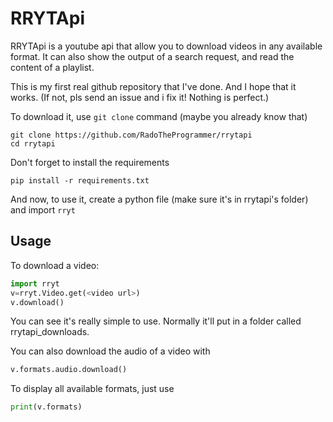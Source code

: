 # RRYTApi

RRYTApi is a youtube api that allow you to download videos in any available format. It can also show the output of a search request, and read the content of a playlist.

This is my first real github repository that I've done. And I hope that it works. (If not, pls send an issue and i fix it! Nothing is perfect.)

To download it, use `git clone` command (maybe you already know that)

```
git clone https://github.com/RadoTheProgrammer/rrytapi
cd rrytapi
```

Don't forget to install the requirements

```
pip install -r requirements.txt
```

And now, to use it, create a python file (make sure it's in rrytapi's folder) and import `rryt`

## Usage

To download a video:

```python
import rryt
v=rryt.Video.get(<video url>)
v.download()
```

You can see it's really simple to use. Normally it'll put in a folder called rrytapi_downloads.

You can also download the audio of a video with

```python
v.formats.audio.download()
```

To display all available formats, just use

```python
print(v.formats)
```
